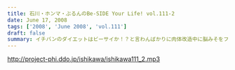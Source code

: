 ```yaml
---
title: 石川・ホンマ・ぶるんのBe-SIDE Your Life! vol.111-2
date: June 17, 2008
tags: ['2008', 'June 2008', 'vol.111']
draft: false
summary: イチバンのダイエットはビーサイか！？と言わんばかりに肉体改造中に脳みそをフル回転させる石川サン。そういえば、痩せ形がそろうビーサイメンバーです。NAMAE
---
```


http://project-phi.ddo.jp/ishikawa/ishikawa111_2.mp3
